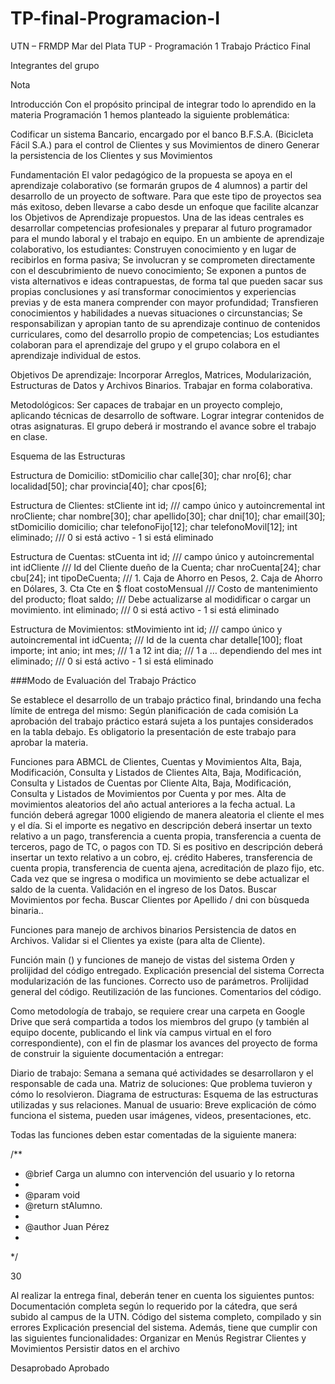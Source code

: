 # TP-final-Programacion-I

UTN – FRMDP Mar del Plata TUP - Programación 1
Trabajo Práctico Final


Integrantes del grupo

Nota

Introducción
Con el propósito principal de integrar todo lo aprendido en la materia Programación 1 hemos planteado la siguiente problemática:

Codificar un sistema Bancario, encargado por el banco B.F.S.A. (Bicicleta Fácil S.A.) para el control  de Clientes y sus Movimientos de dinero 
Generar la persistencia de los Clientes y sus Movimientos

Fundamentación
El valor pedagógico de la propuesta se apoya en el aprendizaje colaborativo (se formarán grupos de 4 alumnos) a partir del desarrollo de un proyecto de software. Para que este tipo de proyectos sea más exitoso, deben llevarse a cabo desde un enfoque que facilite alcanzar los Objetivos de Aprendizaje propuestos.
Una de las ideas centrales es desarrollar competencias profesionales y preparar al futuro programador para el mundo laboral y el trabajo en equipo.
En un ambiente de aprendizaje colaborativo, los estudiantes:
Construyen conocimiento y en lugar de recibirlos en forma pasiva;
Se involucran y se comprometen directamente con el descubrimiento de nuevo conocimiento;
Se exponen a puntos de vista alternativos e ideas contrapuestas, de forma tal que pueden sacar sus propias conclusiones y así transformar conocimientos y experiencias previas y de esta manera comprender con mayor profundidad;
Transfieren conocimientos y habilidades a nuevas situaciones o circunstancias;
Se responsabilizan y apropian tanto de su aprendizaje continuo de contenidos curriculares, como del desarrollo propio de competencias;
Los estudiantes colaboran para el aprendizaje del grupo y el grupo colabora en el aprendizaje individual de estos.

Objetivos
De aprendizaje:
Incorporar Arreglos, Matrices, Modularización, Estructuras de Datos y Archivos Binarios.
Trabajar en forma colaborativa.

Metodológicos:
Ser  capaces  de  trabajar  en  un  proyecto  complejo,  aplicando  técnicas  de desarrollo de software.
Lograr integrar contenidos de otras asignaturas.
El   grupo  deberá  ir  mostrando   el  avance  sobre   el  trabajo   en  clase.

Esquema de las Estructuras

Estructura de Domicilio: stDomicilio
  char calle[30];
  char nro[6];
  char localidad[50];
  char provincia[40];
  char cpos[6];

Estructura de Clientes: stCliente
int id; /// campo único y autoincremental
int nroCliente;
char nombre[30];
char apellido[30];
char dni[10];
char email[30];
stDomicilio domicilio;
char telefonoFijo[12];
char telefonoMovil[12];
int eliminado; /// 0 si está activo - 1 si está eliminado

  Estructura de Cuentas: stCuenta
        int id; /// campo único y autoincremental	
    int idCliente /// Id del Cliente dueño de la Cuenta;
    char nroCuenta[24];
    char cbu[24];
    int tipoDeCuenta; /// 1. Caja de Ahorro en Pesos, 2. Caja de Ahorro en Dólares, 3. Cta Cte en $
    float costoMensual /// Costo de mantenimiento del producto;
    float saldo; /// Debe actualizarse al modidificar o cargar un movimiento.
          int eliminado; /// 0 si está activo - 1 si está eliminado

  Estructura de Movimientos: stMovimiento
int id; /// campo único y autoincremental 
int idCuenta; /// Id de la cuenta 
char detalle[100];
float importe;
int anio;
int mes; /// 1 a 12
int dia; /// 1 a … dependiendo del mes
int eliminado; /// 0 si está activo - 1 si está eliminado

###Modo de Evaluación del Trabajo Práctico

Se establece el desarrollo de un trabajo práctico final, brindando una fecha límite de entrega del mismo: Según planificación de cada comisión
La aprobación del trabajo práctico estará sujeta a los puntajes considerados en la tabla debajo.
Es obligatorio la presentación de este trabajo para aprobar la materia.

Funciones para ABMCL de Clientes, Cuentas y Movimientos
Alta, Baja, Modificación, Consulta y Listados de Clientes
Alta, Baja, Modificación, Consulta y Listados de Cuentas por Cliente
Alta, Baja, Modificación, Consulta y Listados de Movimientos por Cuenta y por mes.
Alta de movimientos aleatorios del año actual anteriores a la fecha actual. La función deberá agregar 1000 eligiendo de manera aleatoria el cliente el mes y el día. Si el importe es negativo en descripción deberá insertar un texto relativo a un pago, transferencia a cuenta propia, transferencia a cuenta de terceros, pago de TC, o pagos con TD. Si es positivo en descripción deberá insertar un texto relativo a un cobro, ej. crédito Haberes, transferencia de cuenta propia, transferencia de cuenta ajena, acreditación de plazo fijo, etc. Cada vez que se ingresa o modifica un movimiento se debe actualizar el saldo de la cuenta.
Validación en el ingreso de los Datos.
Buscar Movimientos por fecha.
Buscar Clientes por Apellido / dni con bùsqueda binaria..

Funciones para manejo de archivos binarios
Persistencia de datos en Archivos.
Validar si el Clientes ya existe (para alta de Cliente).

Función main () y funciones de manejo de vistas del sistema Orden y prolijidad del código entregado. Explicación presencial del sistema
Correcta modularización de las funciones.
Correcto uso de parámetros.
Prolijidad general del código.
Reutilización de las funciones.
Comentarios del código.

Como metodología de trabajo, se requiere crear una carpeta en Google Drive que será compartida a todos los miembros del grupo (y también al equipo docente, publicando el link vía campus virtual en el foro correspondiente), con el fin de plasmar los avances del proyecto de forma de construir la siguiente documentación a entregar:

Diario de trabajo: Semana a semana qué actividades se desarrollaron y el responsable de cada una.
Matriz de soluciones: Que problema tuvieron y cómo lo resolvieron.
Diagrama de estructuras: Esquema de las estructuras utilizadas y sus relaciones.
Manual de usuario: Breve explicación de cómo funciona el sistema, pueden usar imágenes, videos, presentaciones, etc.

Todas las funciones deben estar comentadas de la siguiente manera:

/**
 * @brief Carga un alumno con intervención del usuario y lo retorna
 *
 * @param void
 * @return stAlumno.
 *
 * @author Juan Pérez
*
 */


30

Al realizar la entrega final, deberán tener en cuenta los siguientes puntos:
Documentación completa según lo requerido por la cátedra, que será subido al campus de la UTN.
Código del sistema completo, compilado y sin errores
Explicación presencial del sistema. Además, tiene que cumplir con las siguientes funcionalidades:
Organizar en Menús
Registrar Clientes y Movimientos
Persistir datos en el archivo


Desaprobado
Aprobado


